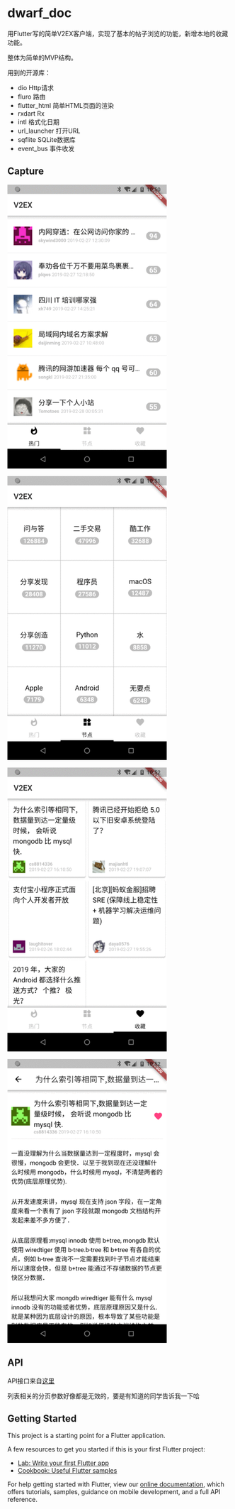 # dwarf_doc

用Flutter写的简单V2EX客户端，实现了基本的帖子浏览的功能，新增本地的收藏功能。

整体为简单的MVP结构。

用到的开源库：

* dio Http请求
* fluro 路由
* flutter_html 简单HTML页面的渲染
* rxdart Rx
* intl 格式化日期
* url_launcher 打开URL
* sqflite SQLite数据库
* event_bus 事件收发



## Capture
![Hot](capture/img_hot.png)

![Nodes](capture/img_node.png)



![Favorite](capture/img_favorite.png)

![Topic](capture/img_topic.png)



## API

API接口来自[这里](https://github.com/djyde/V2EX-API)

列表相关的分页参数好像都是无效的，要是有知道的同学告诉我一下哈




## Getting Started

This project is a starting point for a Flutter application.

A few resources to get you started if this is your first Flutter project:

- [Lab: Write your first Flutter app](https://flutter.io/docs/get-started/codelab)
- [Cookbook: Useful Flutter samples](https://flutter.io/docs/cookbook)

For help getting started with Flutter, view our 
[online documentation](https://flutter.io/docs), which offers tutorials, 
samples, guidance on mobile development, and a full API reference.
